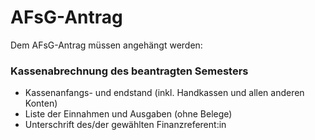 # AFsG-Antrag
Dem AFsG-Antrag müssen angehängt werden:

### Kassenabrechnung des beantragten Semesters
- Kassenanfangs- und endstand (inkl. Handkassen und allen anderen Konten)
- Liste der Einnahmen und Ausgaben (ohne Belege)
- Unterschrift des/der gewählten Finanzreferent:in
